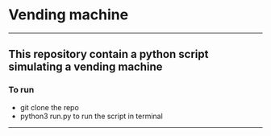 # Vending machine 


---------
## This repository contain a python script simulating a vending machine
### To run
- git clone the repo
- python3 run.py to run the script in terminal
---------

